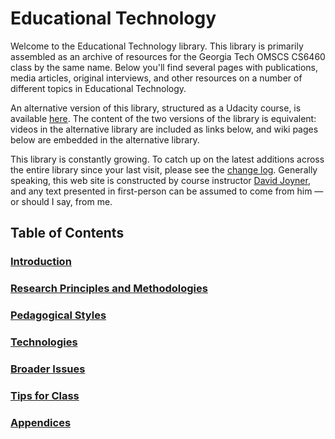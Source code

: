 # Educational Technology

Welcome to the Educational Technology library. This library is
primarily assembled as an archive of resources for the Georgia Tech
OMSCS CS6460 class by the same name. Below you'll find several pages
with publications, media articles, original interviews, and other
resources on a number of different topics in Educational Technology.

An alternative version of this library, structured as a Udacity course,
is available [here](https://www.udacity.com/course/ud915).  The content
of the two versions of the library is equivalent: videos in the
alternative library are included as links below, and wiki pages below
are embedded in the alternative library.

This library is constantly growing. To catch up on the latest additions
across the entire library since your last visit, please see the
[change log](https://udacity.com/wiki/Educational_Technology/Changelog).
Generally speaking, this web site is constructed by course instructor
[David Joyner](http://www.davidjoyner.net/), and any text presented
in first-person can be assumed to come from him&nbsp;— or should I say,
from me.

## Table of Contents

### [Introduction](./Introduction.md)
### [Research Principles and Methodologies](./ResearchPrinciplesMethodologies.md)
### [Pedagogical Styles](./PedagogicalStyles.md)
### [Technologies](./Technologies.md)
### [Broader Issues](./BroaderIssues.md)

### [Tips for Class](./Tips.md)

### [Appendices](./Appendices.md)
